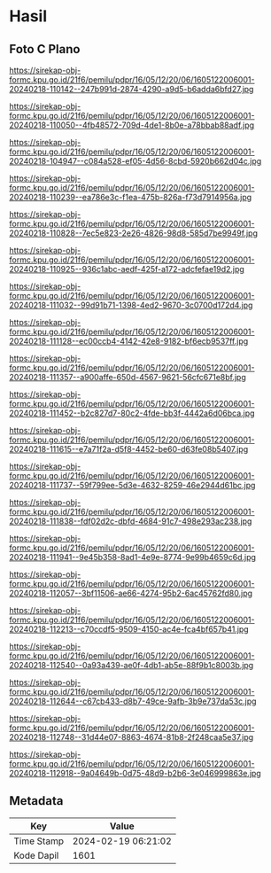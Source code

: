 # Hasil

## Foto C Plano

https://sirekap-obj-formc.kpu.go.id/21f6/pemilu/pdpr/16/05/12/20/06/1605122006001-20240218-110142--247b991d-2874-4290-a9d5-b6adda6bfd27.jpg

https://sirekap-obj-formc.kpu.go.id/21f6/pemilu/pdpr/16/05/12/20/06/1605122006001-20240218-110050--4fb48572-709d-4de1-8b0e-a78bbab88adf.jpg

https://sirekap-obj-formc.kpu.go.id/21f6/pemilu/pdpr/16/05/12/20/06/1605122006001-20240218-104947--c084a528-ef05-4d56-8cbd-5920b662d04c.jpg

https://sirekap-obj-formc.kpu.go.id/21f6/pemilu/pdpr/16/05/12/20/06/1605122006001-20240218-110239--ea786e3c-f1ea-475b-826a-f73d7914956a.jpg

https://sirekap-obj-formc.kpu.go.id/21f6/pemilu/pdpr/16/05/12/20/06/1605122006001-20240218-110828--7ec5e823-2e26-4826-98d8-585d7be9949f.jpg

https://sirekap-obj-formc.kpu.go.id/21f6/pemilu/pdpr/16/05/12/20/06/1605122006001-20240218-110925--936c1abc-aedf-425f-a172-adcfefae19d2.jpg

https://sirekap-obj-formc.kpu.go.id/21f6/pemilu/pdpr/16/05/12/20/06/1605122006001-20240218-111032--99d91b71-1398-4ed2-9670-3c0700d172d4.jpg

https://sirekap-obj-formc.kpu.go.id/21f6/pemilu/pdpr/16/05/12/20/06/1605122006001-20240218-111128--ec00ccb4-4142-42e8-9182-bf6ecb9537ff.jpg

https://sirekap-obj-formc.kpu.go.id/21f6/pemilu/pdpr/16/05/12/20/06/1605122006001-20240218-111357--a900affe-650d-4567-9621-56cfc671e8bf.jpg

https://sirekap-obj-formc.kpu.go.id/21f6/pemilu/pdpr/16/05/12/20/06/1605122006001-20240218-111452--b2c827d7-80c2-4fde-bb3f-4442a6d06bca.jpg

https://sirekap-obj-formc.kpu.go.id/21f6/pemilu/pdpr/16/05/12/20/06/1605122006001-20240218-111615--e7a71f2a-d5f8-4452-be60-d63fe08b5407.jpg

https://sirekap-obj-formc.kpu.go.id/21f6/pemilu/pdpr/16/05/12/20/06/1605122006001-20240218-111737--59f799ee-5d3e-4632-8259-46e2944d61bc.jpg

https://sirekap-obj-formc.kpu.go.id/21f6/pemilu/pdpr/16/05/12/20/06/1605122006001-20240218-111838--fdf02d2c-dbfd-4684-91c7-498e293ac238.jpg

https://sirekap-obj-formc.kpu.go.id/21f6/pemilu/pdpr/16/05/12/20/06/1605122006001-20240218-111941--9e45b358-8ad1-4e9e-8774-9e99b4659c6d.jpg

https://sirekap-obj-formc.kpu.go.id/21f6/pemilu/pdpr/16/05/12/20/06/1605122006001-20240218-112057--3bf11506-ae66-4274-95b2-6ac45762fd80.jpg

https://sirekap-obj-formc.kpu.go.id/21f6/pemilu/pdpr/16/05/12/20/06/1605122006001-20240218-112213--c70ccdf5-9509-4150-ac4e-fca4bf657b41.jpg

https://sirekap-obj-formc.kpu.go.id/21f6/pemilu/pdpr/16/05/12/20/06/1605122006001-20240218-112540--0a93a439-ae0f-4db1-ab5e-88f9b1c8003b.jpg

https://sirekap-obj-formc.kpu.go.id/21f6/pemilu/pdpr/16/05/12/20/06/1605122006001-20240218-112644--c67cb433-d8b7-49ce-9afb-3b9e737da53c.jpg

https://sirekap-obj-formc.kpu.go.id/21f6/pemilu/pdpr/16/05/12/20/06/1605122006001-20240218-112748--31d44e07-8863-4674-81b8-2f248caa5e37.jpg

https://sirekap-obj-formc.kpu.go.id/21f6/pemilu/pdpr/16/05/12/20/06/1605122006001-20240218-112918--9a04649b-0d75-48d9-b2b6-3e046999863e.jpg


## Metadata

| Key        | Value               |
| ---------- | ------------------- |
| Time Stamp | 2024-02-19 06:21:02 |
| Kode Dapil | 1601                |



